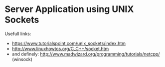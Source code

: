 # Server Application using UNIX Sockets

Usefull links:
  * https://www.tutorialspoint.com/unix_sockets/index.htm
  * http://www.linuxhowtos.org/C_C++/socket.htm
  * and definely: http://www.madwizard.org/programming/tutorials/netcpp/ (winsock)